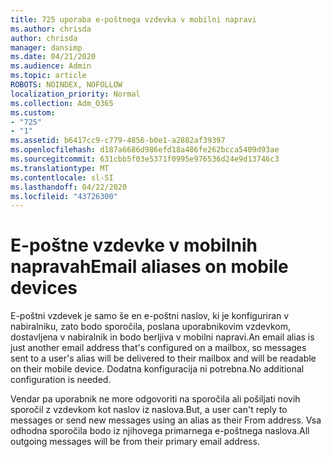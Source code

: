 ```yaml
---
title: 725 uporaba e-poštnega vzdevka v mobilni napravi
ms.author: chrisda
author: chrisda
manager: dansimp
ms.date: 04/21/2020
ms.audience: Admin
ms.topic: article
ROBOTS: NOINDEX, NOFOLLOW
localization_priority: Normal
ms.collection: Adm_O365
ms.custom:
- "725"
- "1"
ms.assetid: b6417cc9-c779-4856-b0e1-a2882af39397
ms.openlocfilehash: d187a6686d986efd18a486fe262bcca5409d93ae
ms.sourcegitcommit: 631cbb5f03e5371f0995e976536d24e9d13746c3
ms.translationtype: MT
ms.contentlocale: sl-SI
ms.lasthandoff: 04/22/2020
ms.locfileid: "43726300"
---
```

# <a name="email-aliases-on-mobile-devices"></a><span data-ttu-id="aeb72-102">E-poštne vzdevke v mobilnih napravah</span><span class="sxs-lookup"><span data-stu-id="aeb72-102">Email aliases on mobile devices</span></span>

<span data-ttu-id="aeb72-103">E-poštni vzdevek je samo še en e-poštni naslov, ki je konfiguriran v nabiralniku, zato bodo sporočila, poslana uporabnikovim vzdevkom, dostavljena v nabiralnik in bodo berljiva v mobilni napravi.</span><span class="sxs-lookup"><span data-stu-id="aeb72-103">An email alias is just another email address that's configured on a mailbox, so messages sent to a user's alias will be delivered to their mailbox and will be readable on their mobile device.</span></span> <span data-ttu-id="aeb72-104">Dodatna konfiguracija ni potrebna.</span><span class="sxs-lookup"><span data-stu-id="aeb72-104">No additional configuration is needed.</span></span>

<span data-ttu-id="aeb72-105">Vendar pa uporabnik ne more odgovoriti na sporočila ali pošiljati novih sporočil z vzdevkom kot naslov iz naslova.</span><span class="sxs-lookup"><span data-stu-id="aeb72-105">But, a user can't reply to messages or send new messages using an alias as their From address.</span></span> <span data-ttu-id="aeb72-106">Vsa odhodna sporočila bodo iz njihovega primarnega e-poštnega naslova.</span><span class="sxs-lookup"><span data-stu-id="aeb72-106">All outgoing messages will be from their primary email address.</span></span>
